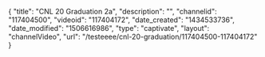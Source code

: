 {
    "title": "CNL 20 Graduation 2a",
    "description": "",
    "channelid": "117404500",
    "videoid": "117404172",
    "date_created": "1434533736",
    "date_modified": "1506616986",
    "type": "captivate",
    "layout": "channelVideo",
    "url": "\/testeeee\/cnl-20-graduation\/117404500-117404172"
}